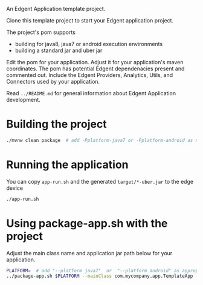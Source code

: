 An Edgent Application template project.

Clone this template project to start your Edgent application project.

The project's pom supports

- building for java8, java7 or android execution environments
- building a standard jar and uber jar

Edit the pom for your application.  Adjust it for your application's maven coordinates.
The pom has potential Edgent dependenacies present and commented out.
Include the Edgent Providers, Analytics, Utils, and Connectors used by your application.

Read `../README.md` for general information about Edgent Application development.

# Building the project
```sh
./mvnw clean package  # add -Pplatform-java7 or -Pplatform-android as needed
```

# Running the application

You can copy `app-run.sh` and the generated `target/*-uber.jar` to the edge device
```sh
./app-run.sh
```

# Using package-app.sh with the project

Adjust the main class name and application jar path below for your application.
```sh
PLATFORM=  # add "--platform java7"  or  "--platform android" as appropriate
../package-app.sh $PLATFORM --mainClass com.mycompany.app.TemplateApp --appjar target/my-app-1.0-SNAPSHOT.jar
```
